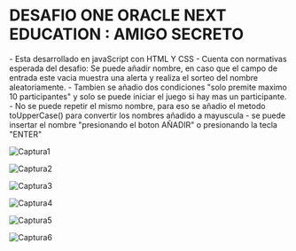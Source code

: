 <h1>DESAFIO ONE ORACLE NEXT EDUCATION : AMIGO SECRETO</h1>
- Esta desarrollado en javaScript con HTML Y CSS
- Cuenta con normativas esperada del desafio: Se puede añadir nombre, en caso que el campo de entrada este vacia muestra una alerta y realiza el sorteo del nombre aleatoriamente.
- Tambien se añadio dos condiciones "solo premite maximo 10 participantes" y solo se puede iniciar el juego si hay mas un participante.
- No se puede repetir el mismo nombre, para eso se añadio el metodo toUpperCase() para convertir los nombres añadido a mayuscula
- se puede insertar el nombre "presionando el boton AÑADIR" o presionando la tecla "ENTER"

![Captura1](https://github.com/user-attachments/assets/018bd9f4-e65f-4f1f-906c-9de36c795ae9)

![Captura2](https://github.com/user-attachments/assets/65d32a56-bdd9-4cf5-a330-0b93f418c3f7)

![Captura3](https://github.com/user-attachments/assets/540c2afc-2681-4e0e-b89d-aedfadae5a6f)

![Captura4](https://github.com/user-attachments/assets/b48c68d3-47d5-4b7b-af35-786ebd961a09)

![Captura5](https://github.com/user-attachments/assets/46f7e41d-c4b3-4998-8503-9af049b75d53)

![Captura6](https://github.com/user-attachments/assets/6c44c0f4-22bd-460a-b120-3bb5255f839e)
